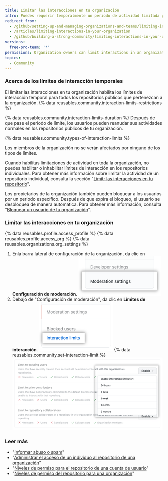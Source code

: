 ```yaml
---
title: Limitar las interacciones en tu organización
intro: Puedes requerir temporalmente un periodo de actividad limitada para usuarios específicos en todos los repositorios públicos que pertenezcan a tu organización.
redirect_from:
  - /github/setting-up-and-managing-organizations-and-teams/limiting-interactions-in-your-organization
  - /articles/limiting-interactions-in-your-organization
  - /github/building-a-strong-community/limiting-interactions-in-your-organization
versions:
  free-pro-team: '*'
permissions: Organization owners can limit interactions in an organization.
topics:
  - Community
---
```


### Acerca de los límites de interacción temporales

El limitar las interacciones en tu organización habilita los límites de interacción temporal para todos los repositorios públicos que pertenezcan a la organización. {% data reusables.community.interaction-limits-restrictions %}

{% data reusables.community.interaction-limits-duration %} Después de que pase el periodo de límite, los usuarios pueden reanudar sus actividades normales en los repositorios públicos de tu organización.

{% data reusables.community.types-of-interaction-limits %}

Los miembros de la organización no se verán afectados por ninguno de los tipos de límites.

Cuando habilitas limitaciones de actividad en toda la organización, no puedes habilitar o inhabilitar límites de interacción en los repositorios individuales. Para obtener más información sobre limitar la actividad de un repositorio individual, consulta la sección "[Limitr las interacciones en tu repositorio](/communities/moderating-comments-and-conversations/limiting-interactions-in-your-repository)".

Los propietarios de la organización también pueden bloquear a los usuarios por un periodo específico. Después de que expira el bloqueo, el usuario se desbloquea de manera automática. Para obtener más información, consulta "[Bloquear un usuario de tu organización](/communities/maintaining-your-safety-on-github/blocking-a-user-from-your-organization)".

### Limitar las interacciones en tu organización

{% data reusables.profile.access_profile %}
{% data reusables.profile.access_org %}
{% data reusables.organizations.org_settings %}
1. Enla barra lateral de configuración de la organización, da clic en **Configuración de moderación**. !["Configuración de moderación" en la barra lateral de configuración de la organización](/assets/images/help/organizations/org-settings-moderation-settings.png)
1. Debajo de "Configuración de moderación", da clic en **Límites de interacción**. !["Límites de interacción" en la barra lateral de configuración de la organización](/assets/images/help/organizations/org-settings-interaction-limits.png)
{% data reusables.community.set-interaction-limit %}
  ![Opciones de límites de interacción temporarios](/assets/images/help/organizations/organization-temporary-interaction-limits-options.png)

### Leer más
- "[Informar abuso o spam](/communities/maintaining-your-safety-on-github/reporting-abuse-or-spam)"
- "[Administrar el acceso de un individuo al repositorio de una organización](/articles/managing-an-individual-s-access-to-an-organization-repository)"
- "[Niveles de permiso para el repositorio de una cuenta de usuario](/articles/permission-levels-for-a-user-account-repository)"
- "[Niveles de permiso del repositorio para una organización](/articles/repository-permission-levels-for-an-organization)"

